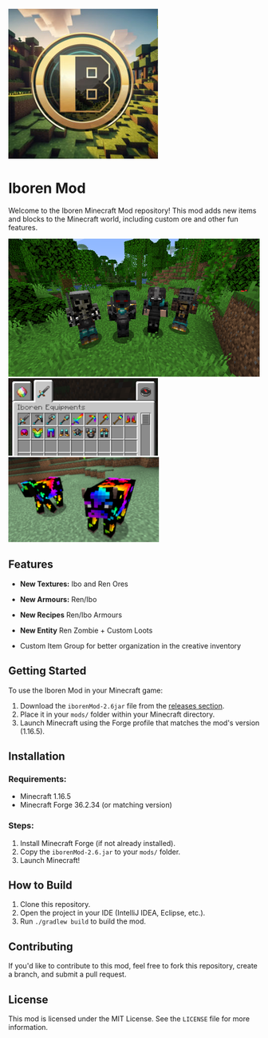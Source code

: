 ![Mod Logo](src/main/resources/iboren_mod_logo.png)

# Iboren Mod

Welcome to the Iboren Minecraft Mod repository! This mod adds new items and blocks to the Minecraft world, including custom ore and other fun features.


![ScreenShot](screenshots/ren_zombie.png)
![ScreenShot](screenshots/tab_equiments.png)
![ScreenShot](screenshots/custom_cow.png)


## Features

- **New Textures:** Ibo and Ren Ores
- **New Armours:** Ren/Ibo
- **New Recipes** Ren/Ibo Armours
- **New Entity** Ren Zombie + Custom Loots

- Custom Item Group for better organization in the creative inventory

## Getting Started

To use the Iboren Mod in your Minecraft game:

1. Download the `iborenMod-2.6jar` file from the [releases section](#).
2. Place it in your `mods/` folder within your Minecraft directory.
3. Launch Minecraft using the Forge profile that matches the mod's version (1.16.5).

## Installation

### Requirements:
- Minecraft 1.16.5
- Minecraft Forge 36.2.34 (or matching version)
  
### Steps:
1. Install Minecraft Forge (if not already installed).
2. Copy the `iborenMod-2.6.jar` to your `mods/` folder.
3. Launch Minecraft!

## How to Build

1. Clone this repository.
2. Open the project in your IDE (IntelliJ IDEA, Eclipse, etc.).
3. Run `./gradlew build` to build the mod.

## Contributing

If you'd like to contribute to this mod, feel free to fork this repository, create a branch, and submit a pull request.

## License

This mod is licensed under the MIT License. See the `LICENSE` file for more information.

